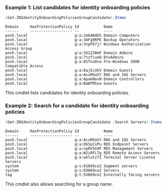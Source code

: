 ### Example 1: List candidates for identity onboarding policies
```powershell
(Get-ZNIdentityOnboardingPoliciesGroupCandidate).Items
```

```output
Domain     HasProtectionPolicy Id           Name
------     ------------------- --           ----
posh.local                     g:a:2mkAN4DS Domain Computers
posh.local                     g:a:3AFg9RPE Backup Operators
posh.local                     g:a:3npP67jr Windows Authorization Access Group
posh.local                     g:a:3U1Z38mF Domain Admins
posh.local                     g:a:7tzfiueO DnsAdmins
posh.local                     g:a:81Tnx8va Pre-Windows 2000 Compatible Access
posh.local                     g:a:8ajEi4UV Domain Guests
posh.local                     g:a:AcuMXaSY RAS and IAS Servers
posh.local                     g:a:ApakNovN Domain Controllers
posh.local                     g:a:BaWTMSoa Guests
```

This cmdlet lists candidates for identity onboarding policies.

### Example 2: Search for a candidate for identity onboarding policies
```powershell
(Get-ZNIdentityOnboardingPoliciesGroupCandidate -Search Servers).Items
```

```output
Domain     HasProtectionPolicy Id           Name
------     ------------------- --           ----
posh.local                     g:a:AcuMXaSY RAS and IAS Servers
posh.local                     g:a:DkSpCxPu RDS Endpoint Servers
posh.local                     g:a:npRV5X4F RDS Management Servers
posh.local                     g:a:W2iRFLTg RDS Remote Access Servers
posh.local                     g:a:wklutzfZ Terminal Server License Servers
system                         g:s:01669ce2 Segment servers
system                         g:s:03669ce2 Servers
tag                            g:t:5V669ce2 Externally facing servers
```

This cmdlet also allows searching for a group name.
